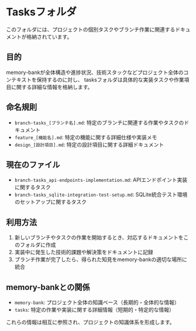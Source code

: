 # Tasksフォルダ

このフォルダには、プロジェクトの個別タスクやブランチ作業に関連するドキュメントが格納されています。

## 目的

memory-bankが全体構造や進捗状況、技術スタックなどプロジェクト全体のコンテキストを保持するのに対し、
tasksフォルダは具体的な実装タスクや作業項目に関する詳細な情報を格納します。

## 命名規則

* `branch-tasks_[ブランチ名].md`: 特定のブランチに関連する作業やタスクのドキュメント
* `feature_[機能名].md`: 特定の機能に関する詳細仕様や実装メモ
* `design_[設計項目].md`: 特定の設計項目に関する詳細ドキュメント

## 現在のファイル

* `branch-tasks_api-endpoints-implementation.md`: APIエンドポイント実装に関するタスク
* `branch-tasks_sqlite-integration-test-setup.md`: SQLite統合テスト環境のセットアップに関するタスク

## 利用方法

1. 新しいブランチやタスクの作業を開始するとき、対応するドキュメントをこのフォルダに作成
2. 実装中に発生した技術的課題や解決策をドキュメントに記録
3. ブランチ作業が完了したら、得られた知見をmemory-bankの適切な場所に統合

## memory-bankとの関係

* `memory-bank`: プロジェクト全体の知識ベース（長期的・全体的な情報）
* `tasks`: 特定の作業や実装に関する詳細情報（短期的・特定的な情報）

これらの情報は相互に参照され、プロジェクトの知識体系を形成します。
